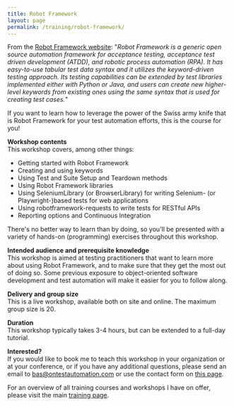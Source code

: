 ```yaml
---
title: Robot Framework
layout: page
permalink: /training/robot-framework/
---
```

From the <a href="https://robotframework.org/" target="_blank" rel="noreferrer noopener" aria-label="Robot Framework website (opens in a new tab)">Robot Framework website</a>: "_Robot Framework is a generic open source automation framework for acceptance testing, acceptance test driven development (ATDD), and robotic process automation (RPA). It has easy-to-use tabular test data syntax and it utilizes the keyword-driven testing approach. Its testing capabilities can be extended by test libraries implemented either with Python or Java, and users can create new higher-level keywords from existing ones using the same syntax that is used for creating test cases._"

If you want to learn how to leverage the power of the Swiss army knife that is Robot Framework for your test automation efforts, this is the course for you!

**Workshop contents**  
This workshop covers, among other things:

  * Getting started with Robot Framework
  * Creating and using keywords
  * Using Test and Suite Setup and Teardown methods
  * Using Robot Framework libraries
  * Using SeleniumLibrary (or BrowserLibrary) for writing Selenium- (or Playwright-)based tests for web applications
  * Using robotframework-requests to write tests for RESTful APIs
  * Reporting options and Continuous Integration

There's no better way to learn than by doing, so you'll be presented with a variety of hands-on (programming) exercises throughout this workshop.

**Intended audience and prerequisite knowledge**  
This workshop is aimed at testing practitioners that want to learn more about using Robot Framework, and to make sure that they get the most out of doing so. Some previous exposure to object-oriented software development and test automation will make it easier for you to follow along.

**Delivery and group size**  
This is a live workshop, available both on site and online. The maximum group size is 20.

**Duration**  
This workshop typically takes 3-4 hours, but can be extended to a full-day tutorial. 

**Interested?**  
If you would like to book me to teach this workshop in your organization or at your conference, or if you have any additional questions, please send an email to bas@ontestautomation.com or use the contact form on [this page](/contact/).

For an overview of all training courses and workshops I have on offer, please visit the main [training page](/training/).